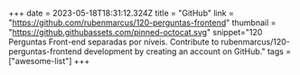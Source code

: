 +++
date = 2023-05-18T18:31:12.324Z
title = "GitHub"
link = "https://github.com/rubenmarcus/120-perguntas-frontend"
thumbnail = "https://github.githubassets.com/pinned-octocat.svg"
snippet="120 Perguntas Front-end separadas por níveis. Contribute to rubenmarcus/120-perguntas-frontend development by creating an account on GitHub."
tags = ["awesome-list"]
+++
